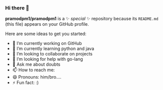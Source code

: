 ### Hi there 👋


**pramodpm1/pramodpm1** is a ✨ _special_ ✨ repository because its `README.md` (this file) appears on your GitHub profile.

Here are some ideas to get you started:

- 🔭 I’m currently working on GitHub
- 🌱 I’m currently learning python and java
- 👯 I’m looking to collaborate on projects
- 🤔 I’m looking for help with go-lang
- 💬 Ask me about doubts
- 📫 How to reach me: 
- 😄 Pronouns: him/bro....
- ⚡ Fun fact: :)


